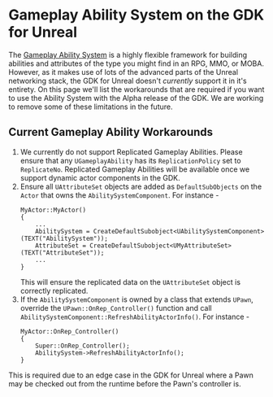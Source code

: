 # Gameplay Ability System on the GDK for Unreal

The [Gameplay Ability System](https://docs.unrealengine.com/en-us/Gameplay/GameplayAbilitySystem) is a highly flexible framework for building abilities and attributes of the type you might find in an RPG, MMO, or MOBA. However, as it makes use of lots of the advanced parts of the Unreal networking stack, the GDK for Unreal doesn't *currently* support it in it's entirety. On this page we'll list the workarounds that are required if you want to use the Ability System with the Alpha release of the GDK. We are working to remove some of these limitations in the future.

## Current Gameplay Ability Workarounds
1. We currently do not support Replicated Gameplay Abilities. Please ensure that any `UGameplayAbility` has its `ReplicationPolicy` set to `ReplicateNo`. Replicated Gameplay Abilities will be available once we support dynamic actor components in the GDK.
1. Ensure all `UAttributeSet` objects are added as `DefaultSubObjects` on the `Actor` that owns the `AbilitySystemComponent`. For instance -
    ```
    MyActor::MyActor()
    {
        ...
        AbilitySystem = CreateDefaultSubobject<UAbilitySystemComponent>(TEXT("AbilitySystem"));
        AttributeSet = CreateDefaultSubobject<UMyAttributeSet>(TEXT("AttributeSet"));
        ...
    }
    ```
    This will ensure the replicated data on the `UAttributeSet` object is correctly replicated.    
1. If the `AbilitySystemComponent` is owned by a class that extends `UPawn`, override the `UPawn::OnRep_Controller()` function and call `AbilitySystemComponent::RefreshAbilityActorInfo()`. For instance -
    ```
    MyActor::OnRep_Controller()
    {
        Super::OnRep_Controller();
        AbilitySystem->RefreshAbilityActorInfo();
    }
    ```
This is required due to an edge case in the GDK for Unreal where a Pawn may be checked out from the runtime before the Pawn's controller is.
